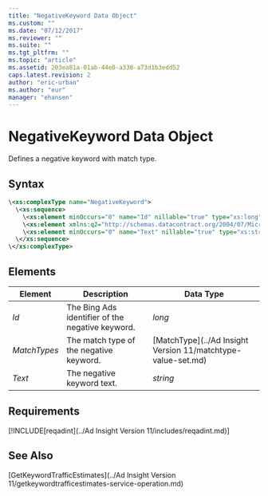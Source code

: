 ```yaml
---
title: "NegativeKeyword Data Object"
ms.custom: ""
ms.date: "07/12/2017"
ms.reviewer: ""
ms.suite: ""
ms.tgt_pltfrm: ""
ms.topic: "article"
ms.assetid: 203ea81a-01ab-44e0-a338-a73d1b3edd52
caps.latest.revision: 2
author: "eric-urban"
ms.author: "eur"
manager: "ehansen"
---
```

# NegativeKeyword Data Object
Defines a negative keyword with match type.

## Syntax

```xml
\<xs:complexType name="NegativeKeyword">
  \<xs:sequence>
    \<xs:element minOccurs="0" name="Id" nillable="true" type="xs:long"/>
    \<xs:element xmlns:q2="http://schemas.datacontract.org/2004/07/Microsoft.BingAds.Advertiser.AdInsight.Api.DataContract.V11.Entity" minOccurs="0" name="MatchType" type="q2:MatchType"/>
    \<xs:element minOccurs="0" name="Text" nillable="true" type="xs:string"/>
  \</xs:sequence>
\</xs:complexType>
```

## <a name="Elements"></a>Elements

|Element|Description|Data Type|
|-----------|---------------|-------------|
|*Id*|The Bing Ads identifier of the negative keyword.|*long*|
|*MatchTypes*|The match type of the negative keyword.|[MatchType](../Ad Insight Version 11/matchtype-value-set.md)|
|*Text*|The negative keyword text.|*string*|

## Requirements
[!INCLUDE[reqadint](../Ad Insight Version 11/includes/reqadint.md)]
## See Also
[GetKeywordTrafficEstimates](../Ad Insight Version 11/getkeywordtrafficestimates-service-operation.md)  

